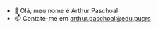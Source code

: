 - 👋 Olá, meu nome é Arthur Paschoal
- 📫 Contate-me em arthur.paschoal@edu.pucrs


<!---
paschoalAr/paschoalAr is a ✨ special ✨ repository because its `README.md` (this file) appears on your GitHub profile.
You can click the Preview link to take a look at your changes.
--->

